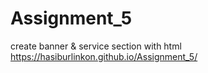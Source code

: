 # Assignment_5
create banner &amp; service section with html
https://hasiburlinkon.github.io/Assignment_5/
